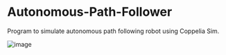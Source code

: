 # Autonomous-Path-Follower
Program to simulate autonomous path following robot using Coppelia Sim. 

![image](https://user-images.githubusercontent.com/115327300/194683358-367eadb1-acd7-44db-917e-53f2dfac4095.png)
